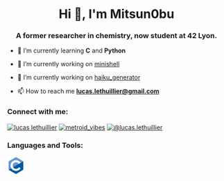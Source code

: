 <h1 align="center">Hi 👋, I'm Mitsun0bu</h1>
<h3 align="center">A former researcher in chemistry, now student at 42 Lyon.</h3>

- 🌱 I’m currently learning **C** and **Python**

- 🔭 I’m currently working on [minishell](https://github.com/Mitsun0bu/minishell)

- 🔭 I’m currently working on [haiku_generator](https://github.com/Mitsun0bu/haiku_generator)

- 📫 How to reach me **lucas.lethuillier@gmail.com**

<h3 align="left">Connect with me:</h3>
<p align="left">
<a href="https://linkedin.com/in/lucas lethuillier" target="blank"><img align="center" src="https://raw.githubusercontent.com/rahuldkjain/github-profile-readme-generator/master/src/images/icons/Social/linked-in-alt.svg" alt="lucas lethuillier" height="30" width="40" /></a>
<a href="https://instagram.com/metroid_vibes" target="blank"><img align="center" src="https://raw.githubusercontent.com/rahuldkjain/github-profile-readme-generator/master/src/images/icons/Social/instagram.svg" alt="metroid_vibes" height="30" width="40" /></a>
<a href="https://medium.com/@lucas.lethuillier" target="blank"><img align="center" src="https://raw.githubusercontent.com/rahuldkjain/github-profile-readme-generator/master/src/images/icons/Social/medium.svg" alt="@lucas.lethuillier" height="30" width="40" /></a>
</p>

<h3 align="left">Languages and Tools:</h3>
<p align="left"> <a href="https://www.cprogramming.com/" target="_blank" rel="noreferrer"> <img src="https://raw.githubusercontent.com/devicons/devicon/master/icons/c/c-original.svg" alt="c" width="40" height="40"/> </a> </p>

